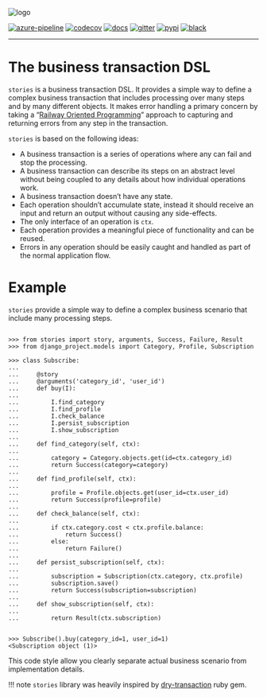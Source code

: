 ![logo](https://raw.githubusercontent.com/dry-python/brand/master/logo/stories.png)

[![azure-pipeline](https://dev.azure.com/dry-python/stories/_apis/build/status/dry-python.stories?branchName=master)](https://dev.azure.com/dry-python/stories/_build/latest?definitionId=3&branchName=master)
[![codecov](https://codecov.io/gh/dry-python/stories/branch/master/graph/badge.svg)](https://codecov.io/gh/dry-python/stories)
[![docs](https://readthedocs.org/projects/stories/badge/?version=latest)](https://stories.readthedocs.io/en/latest/?badge=latest)
[![gitter](https://badges.gitter.im/dry-python/stories.svg)](https://gitter.im/dry-python/stories)
[![pypi](https://img.shields.io/pypi/v/stories.svg)](https://pypi.python.org/pypi/stories/)
[![black](https://img.shields.io/badge/code%20style-black-000000.svg)](https://github.com/ambv/black)

-----

# The business transaction DSL

`stories` is a business transaction DSL. It provides a simple way to
define a complex business transaction that includes processing over
many steps and by many different objects. It makes error handling a
primary concern by taking a “[Railway Oriented
Programming](http://fsharpforfunandprofit.com/rop/)” approach to
capturing and returning errors from any step in the transaction.

`stories` is based on the following ideas:

* A business transaction is a series of operations where any can fail
  and stop the processing.
* A business transaction can describe its steps on an abstract level
  without being coupled to any details about how individual operations
  work.
* A business transaction doesn’t have any state.
* Each operation shouldn’t accumulate state, instead it should receive
  an input and return an output without causing any side-effects.
* The only interface of an operation is `ctx`.
* Each operation provides a meaningful piece of functionality and can
  be reused.
* Errors in any operation should be easily caught and handled as part
  of the normal application flow.

# Example

`stories` provide a simple way to define a complex business scenario
that include many processing steps.

```pycon

>>> from stories import story, arguments, Success, Failure, Result
>>> from django_project.models import Category, Profile, Subscription

>>> class Subscribe:
...
...     @story
...     @arguments('category_id', 'user_id')
...     def buy(I):
...
...         I.find_category
...         I.find_profile
...         I.check_balance
...         I.persist_subscription
...         I.show_subscription
...
...     def find_category(self, ctx):
...
...         category = Category.objects.get(id=ctx.category_id)
...         return Success(category=category)
...
...     def find_profile(self, ctx):
...
...         profile = Profile.objects.get(user_id=ctx.user_id)
...         return Success(profile=profile)
...
...     def check_balance(self, ctx):
...
...         if ctx.category.cost < ctx.profile.balance:
...             return Success()
...         else:
...             return Failure()
...
...     def persist_subscription(self, ctx):
...
...         subscription = Subscription(ctx.category, ctx.profile)
...         subscription.save()
...         return Success(subscription=subscription)
...
...     def show_subscription(self, ctx):
...
...         return Result(ctx.subscription)

```

```pycon

>>> Subscribe().buy(category_id=1, user_id=1)
<Subscription object (1)>

```

This code style allow you clearly separate actual business scenario from
implementation details.

!!! note
    `stories` library was heavily inspired by
    [dry-transaction](http://dry-rb.org/gems/dry-transaction/) ruby gem.
